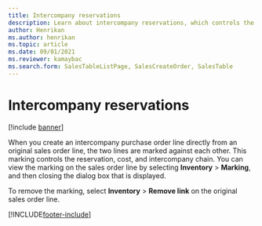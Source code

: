 ```yaml
---
title: Intercompany reservations
description: Learn about intercompany reservations, which controls the reservation, cost, and intercompany chain, including an outline on removing markings.
author: Henrikan
ms.author: henrikan
ms.topic: article
ms.date: 09/01/2021
ms.reviewer: kamaybac
ms.search.form: SalesTableListPage, SalesCreateOrder, SalesTable
---
```


# Intercompany reservations

[!include [banner](../../includes/banner.md)]

When you create an intercompany purchase order line directly from an original sales order line, the two lines are marked against each other. This marking controls the reservation, cost, and intercompany chain. You can view the marking on the sales order line by selecting **Inventory** \> **Marking**, and then closing the dialog box that is displayed.

To remove the marking, select **Inventory** \> **Remove link** on the original sales order line.

[!INCLUDE[footer-include](../../includes/footer-banner.md)]
